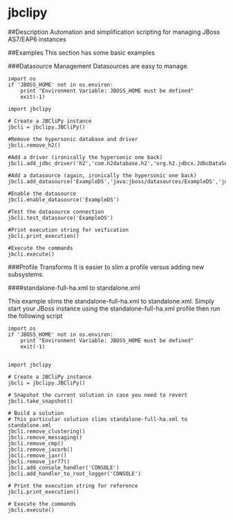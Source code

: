 jbclipy
=======

##Description
Automation and simplification scripting for managing JBoss AS7/EAP6 instances

##Examples
This section has some basic examples

###Datasource Management
Datasources are easy to manage.

    import os
    if 'JBOSS_HOME' not in os.environ:
	    print "Environment Variable: JBOSS_HOME must be defined"
        exit(-1)

    import jbclipy

    # Create a JBCliPy instance
    jbcli = jbclipy.JBCliPy()

    #Remove the hypersonic database and driver
    jbcli.remove_h2()

    #Add a driver (ironically the hypersonic one back)
    jbcli.add_jdbc_driver('h2','com.h2database.h2','org.h2.jdbcx.JdbcDataSource')

    #Add a datasource (again, ironically the hypersonic one back)
    jbcli.add_datasource('ExampleDS','java:jboss/datasources/ExampleDS','jdbc:h2:mem:test','h2','sa','sa')

    #Enable the datasource
    jbcli.enable_datasource('ExampleDS')

    #Test the datasource connection
    jbcli.test_datasource('ExampleDS')

    #Print execution string for veification
    jbcli.print_execution()

    #Execute the commands
    jbcli.execute()


###Profile Transforms
It is easier to slim a profile versus adding new subsystems.

####standalone-full-ha.xml to standalone.xml

This example slims the standalone-full-ha.xml to standalone.xml. Simply start your JBoss instance using the standalone-full-ha.xml profile then run the following script

    import os
    if 'JBOSS_HOME' not in os.environ:
	    print "Environment Variable: JBOSS_HOME must be defined"
        exit(-1)


    import jbclipy

    # Create a JBCliPy instance
    jbcli = jbclipy.JBCliPy()

    # Snapshot the current solution in case you need to revert
    jbcli.take_snapshot()

    # Build a solution
    # This particular solution slims standalone-full-ha.xml to standalone.xml
    jbcli.remove_clustering()
    jbcli.remove_messaging()
    jbcli.remove_cmp()
    jbcli.remove_jacorb()
    jbcli.remove_jaxr()
    jbcli.remove_jsr77()
    jbcli.add_console_handler('CONSOLE')
    jbcli.add_handler_to_root_logger('CONSOLE')

    # Print the execution string for reference
    jbcli.print_execution()

    # Execute the commands
    jbcli.execute()
